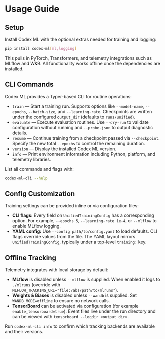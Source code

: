 # Usage Guide

## Setup

Install Codex ML with the optional extras needed for training and logging:

```bash
pip install codex-ml[ml,logging]
```

This pulls in PyTorch, Transformers, and telemetry integrations such as MLflow and W&B. All functionality works offline once the dependencies are installed.

## CLI Commands

Codex ML provides a Typer-based CLI for routine operations:

- `train` — Start a training run. Supports options like `--model-name`, `--epochs`, `--batch-size`, and `--learning-rate`. Checkpoints are written under the configured `output_dir` (defaults to `runs/unified`).
- `evaluate` — Execute evaluation routines. Use `--dry-run` to validate configuration without running and `--probe-json` to output diagnostic details.
- `resume` — Continue training from a checkpoint passed via `--checkpoint`. Specify the new total `--epochs` to control the remaining duration.
- `version` — Display the installed Codex ML version.
- `info` — Print environment information including Python, platform, and telemetry libraries.

List all commands and flags with:

```bash
codex-ml-cli --help
```

## Config Customization

Training settings can be provided inline or via configuration files:

- **CLI flags:** Every field on `UnifiedTrainingConfig` has a corresponding option. For example, `--epochs 5`, `--learning-rate 1e-4`, or `--mlflow` to enable MLflow logging.
- **YAML config:** Use `--config path/to/config.yaml` to load defaults. CLI flags override values from the file. The YAML layout mirrors `UnifiedTrainingConfig`, typically under a top-level `training:` key.

## Offline Tracking

Telemetry integrates with local storage by default:

- **MLflow** is disabled unless `--mlflow` is supplied. When enabled it logs to `./mlruns` (override with `MLFLOW_TRACKING_URI="file:/abs/path/to/mlruns"`).
- **Weights & Biases** is disabled unless `--wandb` is supplied. Set `WANDB_MODE=offline` to ensure no network calls.
- **TensorBoard** can be activated via configuration (for example `enable_tensorboard=true`). Event files live under the run directory and can be viewed with `tensorboard --logdir <output_dir>`.

Run `codex-ml-cli info` to confirm which tracking backends are available and their versions.
